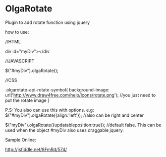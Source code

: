 OlgaRotate
==========

Plugin to add rotate function using jquery

how to use:

//HTML

div id="myDiv"></div



//JAVASCRIPT

$("#myDiv").olgaRotate();

//CSS

.olgarotate-api-rotate-symbol{
    background-image: url('http://www.draw4free.com/help/icons/rotate.png'); //you just need to put the rotate image
}

P.S: You also can use this with options. 
e.g:
$("#myDiv").olgaRotate({align:'left'}); //also can be right and center

$("myDiv").olgaRotate({updatableposition:true}); //default false. This can be used when the object #myDiv also uses draggable jquery.


Sample Online:

http://jsfiddle.net/8FmRd/574/



